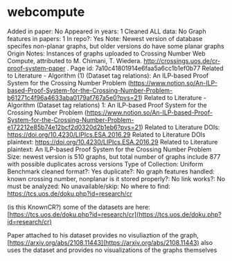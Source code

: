 # webcompute

Added in paper: No
Appeared in years: 1
Cleaned ALL data: No
Graph features in papers: 1
In repo?: Yes
Note: Newest version of database specifes non-planar graphs, but older versions do have some planar graphs
Origin Notes: Instances of graphs uploaded to Crossing Number Web Compute, attributed to  M. Chimani, T. Wiedera. http://crossings.uos.de/cr-proof-system-paper
.
Page id: 7a10c41801914e6faa5a6cc1b1ef0b77
Related to Literature - Algorithm (1) (Dataset tag relations): An ILP-based Proof System for the Crossing
Number Problem (https://www.notion.so/An-ILP-based-Proof-System-for-the-Crossing-Number-Problem-b61271c4f96a4633aba0179af767a5e0?pvs=21)
Related to Literature - Algorithm (Dataset tag relations) 1: An ILP-based Proof System for the Crossing
Number Problem (https://www.notion.so/An-ILP-based-Proof-System-for-the-Crossing-Number-Problem-e172212e85b74e12bcf2d0320d2b1eb6?pvs=21)
Related to Literature DOIs: https://doi.org/10.4230/LIPIcs.ESA.2016.29
Related to Literature DOIs plaintext: https://doi.org/10.4230/LIPIcs.ESA.2016.29
Related to Literature plaintext: An ILP-based Proof System for the Crossing
Number Problem
Size: newest version is 510 graphs, but total number of graphs include 877 with possible duplicates across versions
Type of Collection: Uniform Benchmark
cleaned format?: Yes
duplicate?: No
graph features handled: known crossing number, nonplanar
is it stored properly?: No
link works?: No
must be analyzed: No
unavailable/skip: No
where to find: https://tcs.uos.de/doku.php?id=research/cr

(is this KnownCR?) some of the datasets are here: [https://tcs.uos.de/doku.php?id=research/cr](https://tcs.uos.de/doku.php?id=research/cr)

Paper attached to his dataset provides no visuliaztion of the graph, [https://arxiv.org/abs/2108.11443](https://arxiv.org/abs/2108.11443) also uses the dataset and provides no visualizations of the graphs themselves
